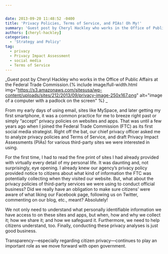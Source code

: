 ```yaml
---


date: 2013-09-20 11:48:52 -0400
title: 'Privacy Policies, Terms of Service, and PIAs! Oh My!'
summary: 'Guest post by Cheryl Hackley who works in the Office of Public Affairs at the Federal Trade Commission. From my early days of using email, sites like MySpace, and later getting my first smartphone, it was a common practice for me to breeze'
authors: [cheryl-hackley]
categories:
  - 'Strategy and Policy'
tag:
  - privacy
  - Privacy Impact Assessment
  - social media
  - Terms of Service
---
```


_Guest post by Cheryl Hackley who works in the Office of Public Affairs at the Federal Trade Commission.{% include image/full-width.html img="https://s3.amazonaws.com/sitesusa/wp-content/uploads/sites/212/2013/09/privacy-image-250x167.png" alt="image of a computer with a padlock on the screen" %}
_

From my early days of using email, sites like MySpace, and later getting my first smartphone, it was a common practice for me to breeze right past or simply &#8220;accept&#8221; privacy policies on websites and apps. That was until a few years ago when I joined the Federal Trade Commission (FTC) as its first social media strategist. Right off the bat, our chief privacy officer asked me to analyze privacy policies and Terms of Service, and draft Privacy Impact Assessments (PIAs) for various third-party sites we were interested in using.

For the first time, I had to read the fine print of sites I had already provided with virtually every detail of my personal life. It was daunting and, not surprisingly, eye opening. I already knew our agency&#8217;s privacy policy provided notice to citizens about what kind of information the FTC was potentially collecting when they visited our website. But, what about the privacy policies of third-party services we were using to conduct official business? Did we really have an obligation to make sure citizens&#8217; were aware of what liking our Facebook page, following us on Twitter, commenting on our blog, etc., meant? Absolutely!

We not only need to understand what personally identifiable information we have access to on these sites and apps, but when, how and why we collect it; how we share it; and how we safeguard it. Furthermore, we need to help citizens understand, too. Finally, conducting these privacy analyses is just good business.

Transparency—especially regarding citizen privacy—continues to play an important role as we move forward with open government.